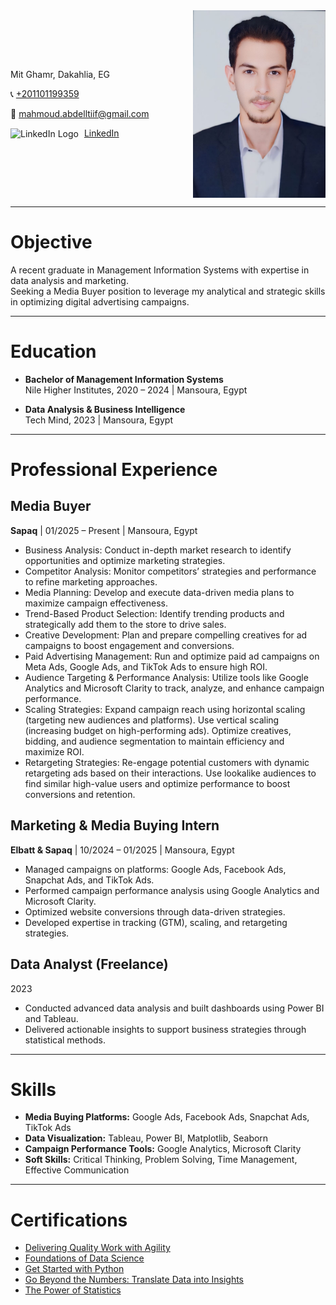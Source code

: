 <div style="display: flex; align-items: center; justify-content: space-between;">
    <div>
        <p>Mit Ghamr, Dakahlia, EG</p>
        <p>📞 <a href="https://wa.me/201101199359" target="_blank">+201101199359</a></p>
        <p>📧 <a href="mailto:mahmoud.abdelltiif@gmail.com">mahmoud.abdelltiif@gmail.com</a></p>
         <p>
            <img src="https://upload.wikimedia.org/wikipedia/commons/c/ca/LinkedIn_logo_initials.png" 
                 alt="LinkedIn Logo" 
                 width="20" 
                 style="vertical-align: middle; margin-right: 5px;" />
            <a href="https://www.linkedin.com/in/mahmoudabdelltif/">LinkedIn</a>
        </p>
    </div>
    <img src="WhatsApp%20Image%202025-01-09%20at%2004.21.44_79a68f9f.jpg" 
         alt="Profile Picture" 
         style="margin-left: 20px; max-height: 300px;" />
</div>

---

# Objective

A recent graduate in Management Information Systems with expertise in data analysis and marketing.  
Seeking a Media Buyer position to leverage my analytical and strategic skills in optimizing digital advertising campaigns.

---

# Education

- **Bachelor of Management Information Systems**  
  Nile Higher Institutes, 2020 – 2024 | Mansoura, Egypt

- **Data Analysis & Business Intelligence**  
  Tech Mind, 2023 | Mansoura, Egypt

---

# Professional Experience

## Media Buyer  
**Sapaq**  | 01/2025 – Present | Mansoura, Egypt 
- Business Analysis: Conduct in-depth market research to identify opportunities and optimize marketing strategies.  
- Competitor Analysis: Monitor competitors’ strategies and performance to refine marketing approaches.  
- Media Planning: Develop and execute data-driven media plans to maximize campaign effectiveness.  
- Trend-Based Product Selection: Identify trending products and strategically add them to the store to drive sales.  
- Creative Development: Plan and prepare compelling creatives for ad campaigns to boost engagement and conversions.  
- Paid Advertising Management: Run and optimize paid ad campaigns on Meta Ads, Google Ads, and TikTok Ads to ensure high ROI.  
- Audience Targeting & Performance Analysis: Utilize tools like Google Analytics and Microsoft Clarity to track, analyze, and enhance campaign performance.  
- Scaling Strategies: Expand campaign reach using horizontal scaling (targeting new audiences and platforms). Use vertical scaling (increasing budget on high-performing ads). Optimize creatives, bidding, and audience segmentation to maintain efficiency and maximize ROI.  
- Retargeting Strategies: Re-engage potential customers with dynamic retargeting ads based on their interactions. Use lookalike audiences to find similar high-value users and optimize performance to boost conversions and retention.  


## Marketing & Media Buying Intern  
**Elbatt & Sapaq** | 10/2024 – 01/2025 | Mansoura, Egypt  
- Managed campaigns on platforms: Google Ads, Facebook Ads, Snapchat Ads, and TikTok Ads.  
- Performed campaign performance analysis using Google Analytics and Microsoft Clarity.  
- Optimized website conversions through data-driven strategies.  
- Developed expertise in tracking (GTM), scaling, and retargeting strategies.

## Data Analyst (Freelance)  
2023  
- Conducted advanced data analysis and built dashboards using Power BI and Tableau.  
- Delivered actionable insights to support business strategies through statistical methods.

---

# Skills

- **Media Buying Platforms:** Google Ads, Facebook Ads, Snapchat Ads, TikTok Ads  
- **Data Visualization:** Tableau, Power BI, Matplotlib, Seaborn  
- **Campaign Performance Tools:** Google Analytics, Microsoft Clarity  
- **Soft Skills:** Critical Thinking, Problem Solving, Time Management, Effective Communication  

---

# Certifications

- [Delivering Quality Work with Agility](https://coursera.org/share/df84aee34a8e8c38717c2802c460855f)
- [Foundations of Data Science](https://coursera.org/share/1c4edfee4f2574ba342c3a554f262116)
- [Get Started with Python](https://coursera.org/share/306eadc29f74f49365b11a9b01d87bc8)
- [Go Beyond the Numbers: Translate Data into Insights](https://www.coursera.org/account/accomplishments/records/8BBE2LC9XNXV)
- [The Power of Statistics](https://www.coursera.org/account/accomplishments/records/4V1I1GKEGBEF) 
